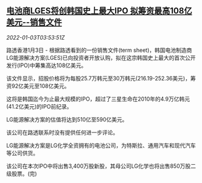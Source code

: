 <!--1641182462000-->
[电池商LGES将创韩国史上最大IPO 拟筹资最高108亿美元--销售文件](https://cn.reuters.com/article/lges-south-korea-ipo-0103-mon-idCNKBS2JD04C)
------

<div><i>2022-01-03T03:53:51Z</i></div><p>路透香港1月3日 - 根据路透看到的一份销售文件(term sheet)，韩国电池制造商LG能源解决方案(LGES)已向投资者开放认购，拟在这宗韩国史上最大的首次公开发行(IPO)中筹集高达108亿美元。</p><p>该文件显示，招股价格将为每股25.7万韩元至30万韩元(216.19-252.36美元)，筹资92亿美元至108亿美元。</p><p>这将是韩国迄今为止最大规模的IPO，超过了三星生命在2010年的4.9万亿韩元(41.2亿美元)的IPO前纪录。</p><p>LG能源解决方案的估值将达到510亿至590亿美元。</p><p>该公司在路透联系时没有提供任何进一步评论。</p><p>LG能源解决方案是LG化学全资拥有的电池公司，为特斯拉、通用汽车和现代汽车等公司供货。</p><p>该公司在本次IPO中将出售3,400万股新股，其母公司LG化学也将出售850万股二级股票。(完)</p>
